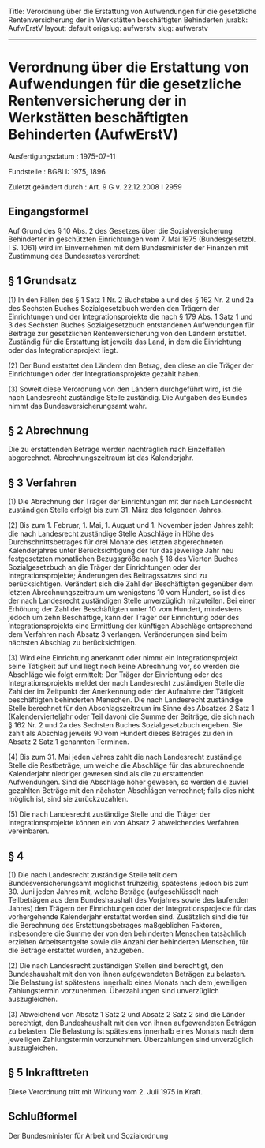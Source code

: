 Title: Verordnung über die Erstattung von Aufwendungen für die gesetzliche Rentenversicherung
  der in Werkstätten beschäftigten Behinderten
jurabk: AufwErstV
layout: default
origslug: aufwerstv
slug: aufwerstv

---

# Verordnung über die Erstattung von Aufwendungen für die gesetzliche Rentenversicherung der in Werkstätten beschäftigten Behinderten (AufwErstV)

Ausfertigungsdatum
:   1975-07-11

Fundstelle
:   BGBl I: 1975, 1896

Zuletzt geändert durch
:   Art. 9 G v. 22.12.2008 I 2959


## Eingangsformel

Auf Grund des § 10 Abs. 2 des Gesetzes über die Sozialversicherung
Behinderter in geschützten Einrichtungen vom 7. Mai 1975
(Bundesgesetzbl. I S. 1061) wird im Einvernehmen mit dem
Bundesminister der Finanzen mit Zustimmung des Bundesrates verordnet:


## § 1 Grundsatz

(1) In den Fällen des § 1 Satz 1 Nr. 2 Buchstabe a und des § 162 Nr. 2
und 2a des Sechsten Buches Sozialgesetzbuch werden den Trägern der
Einrichtungen und der Integrationsprojekte die nach § 179 Abs. 1 Satz
1 und 3 des Sechsten Buches Sozialgesetzbuch entstandenen Aufwendungen
für Beiträge zur gesetzlichen Rentenversicherung von den Ländern
erstattet. Zuständig für die Erstattung ist jeweils das Land, in dem
die Einrichtung oder das Integrationsprojekt liegt.

(2) Der Bund erstattet den Ländern den Betrag, den diese an die Träger
der Einrichtungen oder der Integrationsprojekte gezahlt haben.

(3) Soweit diese Verordnung von den Ländern durchgeführt wird, ist die
nach Landesrecht zuständige Stelle zuständig. Die Aufgaben des Bundes
nimmt das Bundesversicherungsamt wahr.


## § 2 Abrechnung

Die zu erstattenden Beträge werden nachträglich nach Einzelfällen
abgerechnet. Abrechnungszeitraum ist das Kalenderjahr.


## § 3 Verfahren

(1) Die Abrechnung der Träger der Einrichtungen mit der nach
Landesrecht zuständigen Stelle erfolgt bis zum 31. März des folgenden
Jahres.

(2) Bis zum 1. Februar, 1. Mai, 1. August und 1. November jeden Jahres
zahlt die nach Landesrecht zuständige Stelle Abschläge in Höhe des
Durchschnittsbetrages für drei Monate des letzten abgerechneten
Kalenderjahres unter Berücksichtigung der für das jeweilige Jahr neu
festgesetzten monatlichen Bezugsgröße nach § 18 des Vierten Buches
Sozialgesetzbuch an die Träger der Einrichtungen oder der
Integrationsprojekte; Änderungen des Beitragssatzes sind zu
berücksichtigen. Verändert sich die Zahl der Beschäftigten gegenüber
dem letzten Abrechnungszeitraum um wenigstens 10 vom Hundert, so ist
dies der nach Landesrecht zuständigen Stelle unverzüglich mitzuteilen.
Bei einer Erhöhung der Zahl der Beschäftigten unter 10 vom Hundert,
mindestens jedoch um zehn Beschäftige, kann der Träger der Einrichtung
oder des Integrationsprojekts eine Ermittlung der künftigen Abschläge
entsprechend dem Verfahren nach Absatz 3 verlangen. Veränderungen sind
beim nächsten Abschlag zu berücksichtigen.

(3) Wird eine Einrichtung anerkannt oder nimmt ein Integrationsprojekt
seine Tätigkeit auf und liegt noch keine Abrechnung vor, so werden die
Abschläge wie folgt ermittelt: Der Träger der Einrichtung oder des
Integrationsprojekts meldet der nach Landesrecht zuständigen Stelle
die Zahl der im Zeitpunkt der Anerkennung oder der Aufnahme der
Tätigkeit beschäftigten behinderten Menschen. Die nach Landesrecht
zuständige Stelle berechnet für den Abschlagszeitraum im Sinne des
Absatzes 2 Satz 1 (Kalendervierteljahr oder Teil davon) die Summe der
Beiträge, die sich nach § 162 Nr. 2 und 2a des Sechsten Buches
Sozialgesetzbuch ergeben. Sie zahlt als Abschlag jeweils 90 vom
Hundert dieses Betrages zu den in Absatz 2 Satz 1 genannten Terminen.

(4) Bis zum 31. Mai jeden Jahres zahlt die nach Landesrecht zuständige
Stelle die Restbeträge, um welche die Abschläge für das abzurechnende
Kalenderjahr niedriger gewesen sind als die zu erstattenden
Aufwendungen. Sind die Abschläge höher gewesen, so werden die zuviel
gezahlten Beträge mit den nächsten Abschlägen verrechnet; falls dies
nicht möglich ist, sind sie zurückzuzahlen.

(5) Die nach Landesrecht zuständige Stelle und die Träger der
Integrationsprojekte können ein von Absatz 2 abweichendes Verfahren
vereinbaren.


## § 4

(1) Die nach Landesrecht zuständige Stelle teilt dem
Bundesversicherungsamt möglichst frühzeitig, spätestens jedoch bis zum
30\. Juni jeden Jahres mit, welche Beträge (aufgeschlüsselt nach
Teilbeträgen aus dem Bundeshaushalt des Vorjahres sowie des laufenden
Jahres) den Trägern der Einrichtungen oder der Integrationsprojekte
für das vorhergehende Kalenderjahr erstattet worden sind. Zusätzlich
sind die für die Berechnung des Erstattungsbetrages maßgeblichen
Faktoren, insbesondere die Summe der von den behinderten Menschen
tatsächlich erzielten Arbeitsentgelte sowie die Anzahl der behinderten
Menschen, für die Beträge erstattet wurden, anzugeben.

(2) Die nach Landesrecht zuständigen Stellen sind berechtigt, den
Bundeshaushalt mit den von ihnen aufgewendeten Beträgen zu belasten.
Die Belastung ist spätestens innerhalb eines Monats nach dem
jeweiligen Zahlungstermin vorzunehmen. Überzahlungen sind unverzüglich
auszugleichen.

(3) Abweichend von Absatz 1 Satz 2 und Absatz 2 Satz 2 sind die Länder
berechtigt, den Bundeshaushalt mit den von ihnen aufgewendeten
Beträgen zu belasten. Die Belastung ist spätestens innerhalb eines
Monats nach dem jeweiligen Zahlungstermin vorzunehmen. Überzahlungen
sind unverzüglich auszugleichen.


## § 5 Inkrafttreten

Diese Verordnung tritt mit Wirkung vom 2. Juli 1975 in Kraft.


## Schlußformel

Der Bundesminister für Arbeit und Sozialordnung

